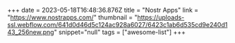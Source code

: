 +++
date = 2023-05-18T16:48:36.876Z
title = "Nostr Apps"
link = "https://www.nostrapps.com/"
thumbnail = "https://uploads-ssl.webflow.com/641d0d46d5c124ac928a6027/6423c1ab6d535cd9e240d143_256new.png"
snippet="null"
tags = ["awesome-list"]
+++
